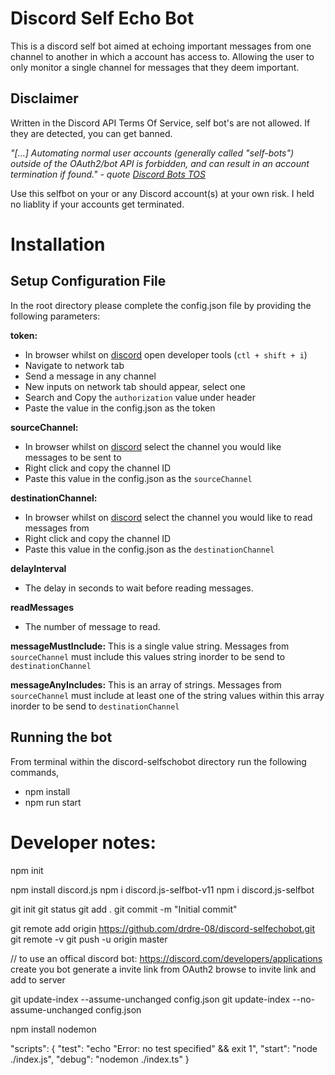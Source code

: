 # Discord Self Echo Bot
This is a discord self bot aimed at echoing important messages from one channel to another in which a account has access to. Allowing the user to only monitor a single channel for messages that they deem important.

## Disclaimer
Written in the Discord API Terms Of Service, self bot's are not allowed. If they are detected, you can get banned. 

*"[...] Automating normal user accounts (generally called "self-bots") outside of the OAuth2/bot API is 
forbidden, and can result in an account termination if found."* *- quote [Discord Bots TOS](https://discordapp.com/developers/docs/topics/oauth2#bot-vs-user-accounts)*

Use this selfbot on your or any Discord account(s) at your own risk. I held no liablity if your accounts get terminated.

# Installation
## Setup Configuration File
In the root directory please complete the config.json file by providing the following parameters:

**token:**
- In browser whilst on [discord](https://discord.com/app) open developer tools (`ctl + shift + i`)
- Navigate to network tab
- Send a message in any channel
- New inputs on network tab should appear, select one
- Search and Copy the `authorization` value under header
- Paste the value in the config.json as the token

**sourceChannel:**
- In browser whilst on [discord](https://discord.com/app) select the channel you would like messages to be sent to
- Right click and copy the channel ID
- Paste this value in the config.json as the `sourceChannel`

**destinationChannel:**
- In browser whilst on [discord](https://discord.com/app) select the channel you would like to read messages from
- Right click and copy the channel ID
- Paste this value in the config.json as the `destinationChannel`

**delayInterval**
- The delay in seconds to wait before reading messages.

**readMessages**
- The number of message to read.

**messageMustInclude:**
This is a single value string. Messages from `sourceChannel` must include this values string inorder to be send to `destinationChannel`

**messageAnyIncludes:**
This is an array of strings. Messages from `sourceChannel` must include at least one of the string values within this array inorder to be send to `destinationChannel`

## Running the bot
From terminal within the discord-selfschobot directory run the following commands,
- npm install
- npm run start

# Developer notes:
npm init

npm install discord.js
npm i discord.js-selfbot-v11
npm i discord.js-selfbot

git init
git status
git add .
git commit -m "Initial commit"

git remote add origin https://github.com/drdre-08/discord-selfechobot.git
git remote -v
git push -u origin master

// to use an offical discord bot:
https://discord.com/developers/applications create you bot generate a invite link from OAuth2 browse to invite link and add to server

git update-index --assume-unchanged config.json
git update-index --no-assume-unchanged config.json

npm install nodemon

"scripts": {
    "test": "echo \"Error: no test specified\" && exit 1",
    "start": "node ./index.js",
    "debug": "nodemon ./index.ts"
  }

